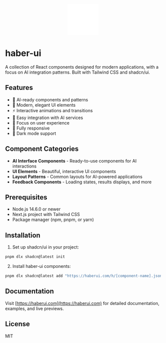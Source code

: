<div align="center">
  <img src="public/logo.svg" alt="haber-ui logo" width="100" height="100" />
</div>

# haber-ui

A collection of React components designed for modern applications, with a focus on AI integration patterns. Built with Tailwind CSS and shadcn/ui.

## Features

- 🤖 AI-ready components and patterns
- 🎨 Modern, elegant UI elements
- ⚡️ Interactive animations and transitions
- 🔌 Easy integration with AI services
- 🎯 Focus on user experience
- 📱 Fully responsive
- 🌙 Dark mode support

## Component Categories

- **AI Interface Components** - Ready-to-use components for AI interactions
- **UI Elements** - Beautiful, interactive UI components
- **Layout Patterns** - Common layouts for AI-powered applications
- **Feedback Components** - Loading states, results displays, and more

## Prerequisites

- Node.js 14.6.0 or newer
- Next.js project with Tailwind CSS
- Package manager (npm, pnpm, or yarn)

## Installation

1. Set up shadcn/ui in your project:

```bash
pnpm dlx shadcn@latest init
```

2. Install haber-ui components:

```bash
pnpm dlx shadcn@latest add "https://haberui.com/h/[component-name].json"
```

## Documentation

Visit [https://haberui.com](https://haberui.com) for detailed documentation, examples, and live previews.

## License

MIT
